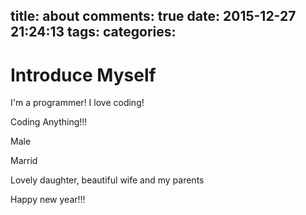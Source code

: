 title: about
comments: true
date: 2015-12-27 21:24:13
tags:
categories:
---
# Introduce Myself

I'm a programmer! I love coding!

Coding Anything!!!

Male

Marrid

Lovely daughter, beautiful wife and my parents

Happy new year!!!

